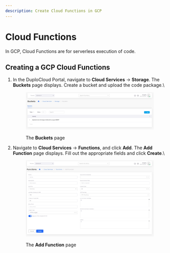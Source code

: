 ```yaml
---
description: Create Cloud Functions in GCP
---
```


# Cloud Functions

In GCP, Cloud Functions are for serverless execution of code.

## Creating a GCP Cloud Functions

1.  In the DuploCloud Portal, navigate to **Cloud Services** -> **Storage**. The **Buckets** page displays. Create a bucket and upload the code package.\


    <div align="left">

    <figure><img src="../../.gitbook/assets/image (259).png" alt=""><figcaption><p>The <strong>Buckets</strong> page</p></figcaption></figure>

    </div>


2.  Navigate to **Cloud Services** -> **Functions**, and click **Add**. The **Add Function** page displays. Fill out the appropriate fields and click **Create**.\


    <div align="left">

    <figure><img src="../../.gitbook/assets/image (260).png" alt=""><figcaption><p>The <strong>Add Function</strong> page</p></figcaption></figure>

    </div>
